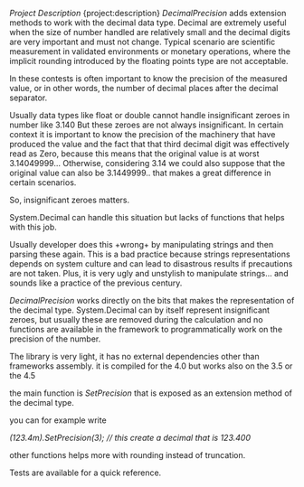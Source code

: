 *Project Description*
{project:description}
*DecimalPrecision* adds extension methods to work with the decimal data type.
Decimal are extremely useful when the size of number handled are relatively small and the decimal digits are very important and must not change.
Typical scenario are scientific measurement in validated environments or monetary operations, where the implicit rounding introduced by the floating points type are not acceptable.

In these contests is often important to know the precision of the measured value, or in other words, the number of decimal places after the decimal separator.

Usually data types like float or double cannot handle insignificant zeroes in number like 3.140
But these zeroes are not always insignificant. In certain context it is important to know the precision of the machinery that have produced the value and the fact that that third decimal digit was effectively read as Zero, because this means that the original value is at worst 3.14049999...
Otherwise, considering 3.14 we could also suppose that the original value can also be 3.1449999.. that makes a great difference in certain scenarios.

So, insignificant zeroes matters.

System.Decimal can handle this situation but lacks of functions that helps with this job.

Usually developer does this +wrong+ by manipulating strings and then parsing these again.
This is a bad practice because strings representations depends on system culture and can lead to disastrous results if precautions are not taken. Plus, it is very ugly and unstylish to manipulate strings... and sounds like a practice of the previous century.

*DecimalPrecision* works directly on the bits that makes the representation of the decimal type. 
System.Decimal can by itself represent insignificant zeroes, but usually these are removed during the calculation and no functions are available in the framework to programmatically work on the precision of the number.

The library is very light, it has no external dependencies other than frameworks assembly. it is compiled for the 4.0 but works also on the 3.5 or the 4.5

the main function is _SetPrecision_ that is exposed as an extension method of the decimal type.

you can for example write

_(123.4m).SetPrecision(3); // this create a decimal that is 123.400_

other functions helps more with rounding instead of truncation.

Tests are available for a quick reference.

